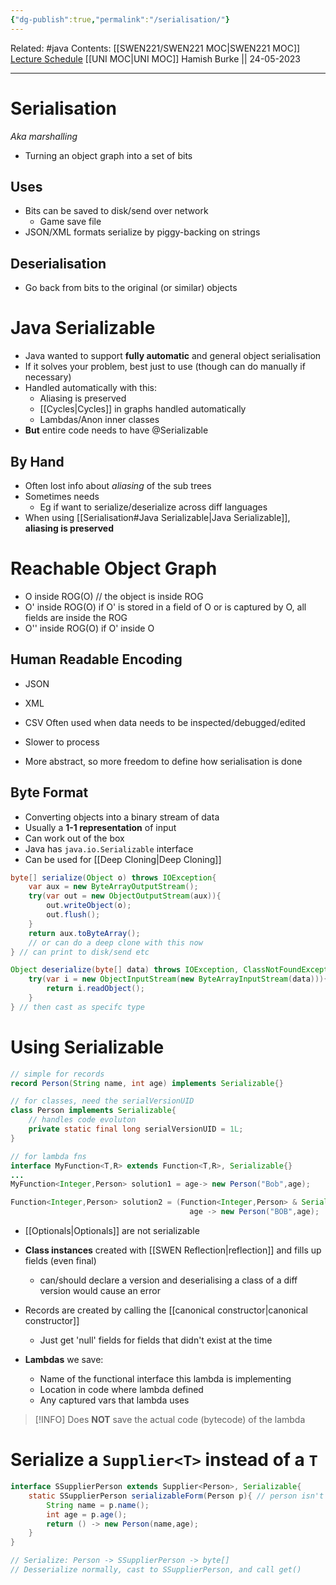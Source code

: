 ```yaml
---
{"dg-publish":true,"permalink":"/serialisation/"}
---
```


Related: #java 
Contents: [[SWEN221/SWEN221 MOC\|SWEN221 MOC]]
[Lecture Schedule](https://ecs.wgtn.ac.nz/Courses/SWEN221_2023T1/LectureSchedule)
[[UNI MOC\|UNI MOC]]
Hamish Burke || 24-05-2023
***

# Serialisation

*Aka marshalling*

- Turning an object graph into a set of bits

## Uses

- Bits can be saved to disk/send over network
	- Game save file
- JSON/XML formats serialize by piggy-backing on strings

## Deserialisation

- Go back from bits to the original (or similar) objects

# Java Serializable

- Java wanted to support **fully automatic** and general object serialisation
- If it solves your problem, best just to use (though can do manually if necessary)
- Handled automatically with this:
	- Aliasing is preserved
	- [[Cycles\|Cycles]] in graphs handled automatically
	- Lambdas/Anon inner classes
- **But** entire code needs to have @Serializable

## By Hand

- Often lost info about *aliasing* of the sub trees
- Sometimes needs
	- Eg if want to serialize/deserialize across diff languages
- When using [[Serialisation#Java Serializable\|Java Serializable]], **aliasing is preserved**

# Reachable Object Graph

- O inside ROG(O) // the object is inside ROG
- O' inside ROG(O) if O' is stored in a field of O or is captured by O, all fields are inside the ROG
- O'' inside ROG(O) if O' inside O

## Human Readable Encoding

- JSON
- XML
- CSV
Often used when data needs to be inspected/debugged/edited

- Slower to process
- More abstract, so more freedom to define how serialisation is done 

## Byte Format

- Converting objects into a binary stream of data
- Usually a **1-1 representation** of input
- Can work out of the box
- Java has `java.io.Serializable` interface
- Can be used for [[Deep Cloning\|Deep Cloning]]

```java
byte[] serialize(Object o) throws IOException{
	var aux = new ByteArrayOutputStream();
	try(var out = new ObjectOutputStream(aux)){
		out.writeObject(o);
		out.flush();
	}
	return aux.toByteArray();
	// or can do a deep clone with this now
} // can print to disk/send etc

Object deserialize(byte[] data) throws IOException, ClassNotFoundException{
	try(var i = new ObjectInputStream(new ByteArrayInputStream(data))){
		return i.readObject();
	}
} // then cast as specifc type
```

# Using Serializable

```java
// simple for records
record Person(String name, int age) implements Serializable{}

// for classes, need the serialVersionUID
class Person implements Serializable{
	// handles code evoluton
	private static final long serialVersionUID = 1L;
}

// for lambda fns
interface MyFunction<T,R> extends Function<T,R>, Serializable{}
...
MyFunction<Integer,Person> solution1 = age-> new Person("Bob",age);

Function<Integer,Person> solution2 = (Function<Integer,Person> & Serializable)
										age -> new Person("BOB",age);
```

- [[Optionals\|Optionals]] are not serializable
- **Class instances** created with [[SWEN Reflection\|reflection]] and fills up fields (even final)
	- can/should declare a version and deserialising a class of a diff version would cause an error
- Records are created by calling the [[canonical constructor\|canonical constructor]]
	- Just get 'null' fields for fields that didn't exist at the time

- **Lambdas** we save:
	- Name of the functional interface this lambda is implementing
	- Location in code where lambda defined
	- Any captured vars that lambda uses

> [!INFO]
> Does **NOT** save the actual code (bytecode) of the lambda

# Serialize a `Supplier<T>` instead of a `T`

```java
interface SSupplierPerson extends Supplier<Person>, Serializable{
	static SSupplierPerson serializableForm(Person p){ // person isn't serializable
		String name = p.name();
		int age = p.age();
		return () -> new Person(name,age);
	}
}

// Serialize: Person -> SSupplierPerson -> byte[]
// Desserialize normally, cast to SSupplierPerson, and call get()
```

